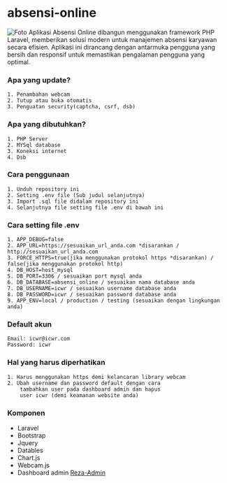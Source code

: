 # absensi-online
![Foto](https://raw.githubusercontent.com/Jon3sjns/upload_foto/main/absensi_online/1.png)
Aplikasi Absensi Online dibangun menggunakan framework PHP Laravel, memberikan solusi modern untuk manajemen absensi karyawan secara efisien. Aplikasi ini dirancang dengan antarmuka pengguna yang bersih dan responsif untuk memastikan pengalaman pengguna yang optimal.

### Apa yang update?
    1. Penambahan webcam
    2. Tutup atau buka otomatis
    3. Penguatan security(captcha, csrf, dsb)

### Apa yang dibutuhkan?
    1. PHP Server
    2. MYSql database
    3. Koneksi internet
    4. Dsb

### Cara penggunaan
    1. Unduh repository ini
    2. Setting .env file (Sub judul selanjutnya)
    3. Import .sql file didalam repository ini
    4. Selanjutnya file setting file .env di bawah ini

### Cara setting file .env
    1. APP_DEBUG=false
    2. APP_URL=https://sesuaikan_url_anda.com *disarankan / http://sesuaikan_url_anda.com
    3. FORCE_HTTPS=true(jika menggunakan protokol https *disarankan) / false(jika menggunakan protokol http)
    4. DB_HOST=host_mysql
    5. DB_PORT=3306 / sesuaikan port mysql anda
    6. DB_DATABASE=absensi_online / sesuaikan nama database anda
    7. DB_USERNAME=icwr / sesuaikan username database anda
    8. DB_PASSWORD=icwr / sesuaikan password database anda
    9. APP_ENV=local / production / testing (sesuaikan dengan lingkungan anda)

### Default akun
    Email: icwr@icwr.com
    Password: icwr

### Hal yang harus diperhatikan
    1. Harus menggunakan https demi kelancaran library webcam
    2. Ubah username dan password default dengan cara
        tambahkan user pada dashboard admin dan hapus
        user icwr (demi keamanan website anda)

### Komponen
- Laravel
- Bootstrap
- Jquery
- Datables
- Chart.js
- Webcam.js
- Dashboard admin [Reza-Admin](https://github.com/rezafikkri/Reza-Admin)

###
